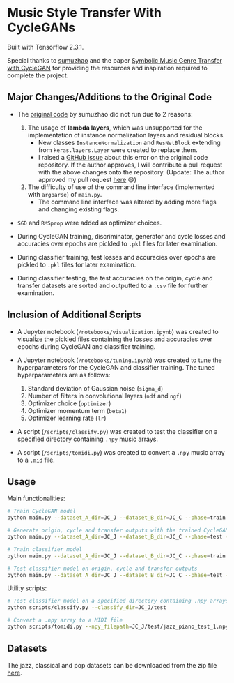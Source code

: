 # Music Style Transfer With CycleGANs

Built with Tensorflow 2.3.1. 

Special thanks to [sumuzhao](https://github.com/sumuzhao) and the paper [Symbolic Music Genre Transfer with CycleGAN](https://arxiv.org/pdf/1809.07575.pdf) for providing the resources and inspiration required to complete the project.

## Major Changes/Additions to the Original Code

* The [original code](https://github.com/sumuzhao/CycleGAN-Music-Style-Transfer-Refactorization) by sumuzhao did not run due to 2 reasons:
    1. The usage of **lambda layers**, which was unsupported for the implementation of instance normalization layers and residual blocks.
        - New classes `InstanceNormalization` and `ResNetBlock` extending from `keras.layers.Layer` were created to replace them.
        - I raised a [GitHub issue](https://github.com/sumuzhao/CycleGAN-Music-Style-Transfer-Refactorization/issues/3) about this error on the original code repository. If the author approves, I will contribute a pull request with the above changes onto the repository. (Update: The author approved my pull request [here](https://github.com/sumuzhao/CycleGAN-Music-Style-Transfer-Refactorization/pull/4) :smile:)
    2. The difficulty of use of the command line interface (implemented with `argparse`) of `main.py`.
        - The command line interface was altered by adding more flags and changing existing flags.

* `SGD` and `RMSprop` were added as optimizer choices.

* During CycleGAN training, discriminator, generator and cycle losses and accuracies over epochs are pickled to `.pkl` files for later examination.

* During classifier training, test losses and accuracies over epochs are pickled to `.pkl` files for later examination.

* During classifier testing, the test accuracies on the origin, cycle and transfer datasets are sorted and outputted to a `.csv` file for further examination.

## Inclusion of Additional Scripts

* A Jupyter notebook (`/notebooks/visualization.ipynb`) was created to visualize the pickled files containing the losses and accuracies over epochs during CycleGAN and classifier training.

* A Jupyter notebook (`/notebooks/tuning.ipynb`) was created to tune the hyperparameters for the CycleGAN and classifier training. The tuned hyperparameters are as follows:
    1. Standard deviation of Gaussian noise (`sigma_d`)
    2. Number of filters in convolutional layers (`ndf` and `ngf`)
    3. Optimizer choice (`optimizer`)
    4. Optimizer momentum term (`beta1`)
    5. Optimizer learning rate (`lr`)

* A script (`/scripts/classify.py`) was created to test the classifier on a specified directory containing `.npy` music arrays.

* A script (`/scripts/tomidi.py`) was created to convert a `.npy` music array to a `.mid` file.

## Usage

Main functionalities:

```sh
# Train CycleGAN model
python main.py --dataset_A_dir=JC_J --dataset_B_dir=JC_C --phase=train --type=cyclegan --sigma_d=0

# Generate origin, cycle and transfer outputs with the trained CycleGAN model
python main.py --dataset_A_dir=JC_J --dataset_B_dir=JC_C --phase=test --type=cyclegan --sigma_d=0

# Train classifier model
python main.py --dataset_A_dir=JC_J --dataset_B_dir=JC_C --phase=train --type=classifier --sigma_c=0

# Test classifier model on origin, cycle and transfer outputs
python main.py --dataset_A_dir=JC_J --dataset_B_dir=JC_C --phase=test --type=classifier --sigma_c=0
```

Utility scripts:

```sh
# Test classifier model on a specified directory containing .npy arrays
python scripts/classify.py --classify_dir=JC_J/test

# Convert a .npy array to a MIDI file
python scripts/tomidi.py --npy_filepath=JC_J/test/jazz_piano_test_1.npy
```

## Datasets

The jazz, classical and pop datasets can be downloaded from the zip file [here](https://drive.google.com/file/d/1zyN4IEM8LbDHIMSwoiwB6wRSgFyz7MEH/view).
